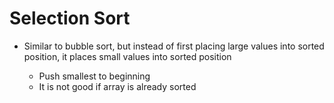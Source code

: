 # Selection Sort

* Similar to bubble sort, but instead of first placing large values into sorted position, it places small values into sorted position

    * Push smallest to beginning 
    * It is not good if array is already sorted